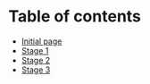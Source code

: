 # Table of contents

* [Initial page](README.md)
* [Stage 1](stage-1.md)
* [Stage 2](stage-2.md)
* [Stage 3](stage-3.md)

